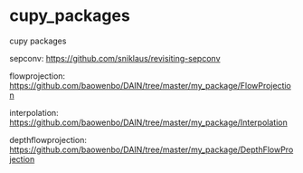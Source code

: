 # cupy_packages

cupy packages 

sepconv: https://github.com/sniklaus/revisiting-sepconv

flowprojection: https://github.com/baowenbo/DAIN/tree/master/my_package/FlowProjection

interpolation: https://github.com/baowenbo/DAIN/tree/master/my_package/Interpolation

depthflowprojection: https://github.com/baowenbo/DAIN/tree/master/my_package/DepthFlowProjection

